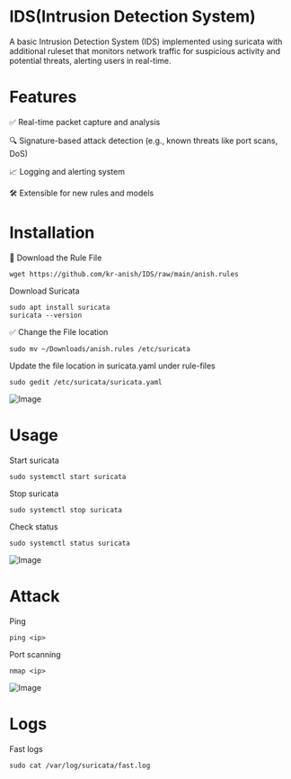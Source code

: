 # IDS(Intrusion Detection System)
A basic Intrusion Detection System (IDS) implemented using suricata with additional ruleset that monitors network traffic for suspicious activity and potential threats, alerting users in real-time.

# Features

✅ Real-time packet capture and analysis

🔍 Signature-based attack detection (e.g., known threats like port scans, DoS)

📈 Logging and alerting system

🛠️ Extensible for new rules and models

# Installation
🔽 Download the Rule File
```
wget https://github.com/kr-anish/IDS/raw/main/anish.rules
```
Download Suricata
```
sudo apt install suricata
suricata --version
```

✅ Change the File location
```
sudo mv ~/Downloads/anish.rules /etc/suricata
```
Update the file location in suricata.yaml under rule-files
```
sudo gedit /etc/suricata/suricata.yaml
```
![Image](https://github.com/user-attachments/assets/8303ecfa-6da3-4dc0-b84e-71aff24ac9d2)

# Usage
Start suricata
```
sudo systemctl start suricata
```
Stop suricata
```
sudo systemctl stop suricata
```
Check status
```
sudo systemctl status suricata
```
![Image](https://github.com/user-attachments/assets/f1733e94-c8ee-4891-ad6c-1ba178dafdf2)

# Attack

Ping
```
ping <ip>
```
Port scanning
```
nmap <ip>
```
![Image](https://github.com/user-attachments/assets/84d99e43-85bf-4102-a0dc-d51b06189d8d)

# Logs

Fast logs
```
sudo cat /var/log/suricata/fast.log
```


